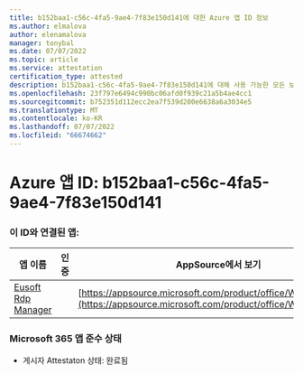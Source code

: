 ```yaml
---
title: b152baa1-c56c-4fa5-9ae4-7f83e150d141에 대한 Azure 앱 ID 정보
ms.author: elmalova
author: elenamalova
manager: tonybal
ms.date: 07/07/2022
ms.topic: article
ms.service: attestation
certification_type: attested
description: b152baa1-c56c-4fa5-9ae4-7f83e150d141에 대해 사용 가능한 모든 보안 및 규정 준수 정보입니다.
ms.openlocfilehash: 23f797e6494c990bc06afd0f939c21a5b4ae4cc1
ms.sourcegitcommit: b752351d112ecc2ea7f539d200e6638a6a3034e5
ms.translationtype: MT
ms.contentlocale: ko-KR
ms.lasthandoff: 07/07/2022
ms.locfileid: "66674662"
---
```

# <a name="azure-app-id-b152baa1-c56c-4fa5-9ae4-7f83e150d141"></a>Azure 앱 ID: b152baa1-c56c-4fa5-9ae4-7f83e150d141


### <a name="apps-associated-with-this-id"></a>이 ID와 연결된 앱:
| **앱 이름** | **인증** | **AppSource에서 보기** |
|--------------|---------------|-----------------------|
| [Eusoft Rdp Manager](../forward/WA200004321.md) |  | [https://appsource.microsoft.com/product/office/WA200004321](https://appsource.microsoft.com/product/office/WA200004321) |

### <a name="microsoft-365-app-compliance-status"></a>Microsoft 365 앱 준수 상태
- 게시자 Attestaton 상태: 완료됨
